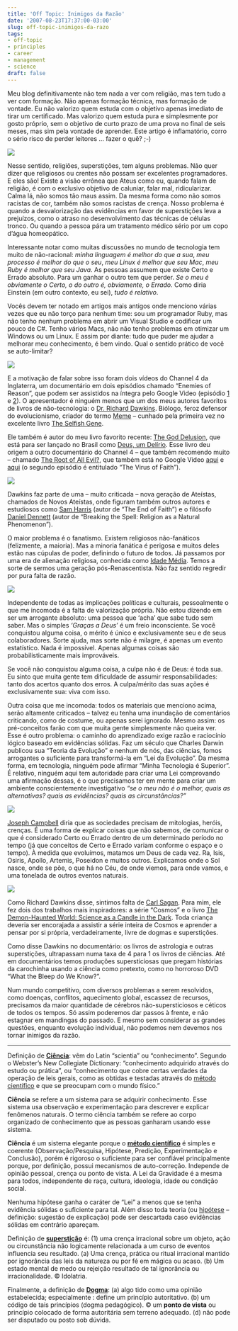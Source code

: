```yaml
---
title: 'Off Topic: Inimigos da Razão'
date: '2007-08-23T17:37:00-03:00'
slug: off-topic-inimigos-da-razo
tags:
- off-topic
- principles
- career
- management
- science
draft: false
---
```


Meu blog definitivamente não tem nada a ver com religião, mas tem tudo a ver com formação. Não apenas formação técnica, mas formação de vontade. Eu não valorizo quem estuda com o objetivo apenas imediato de tirar um certificado. Mas valorizo quem estuda pura e simplesmente por gosto próprio, sem o objetivo de curto prazo de uma prova no final de seis meses, mas sim pela vontade de aprender. Este artigo é inflamatório, corro o sério risco de perder leitores … fazer o quê? ;-)

![](http://s3.amazonaws.com/akitaonrails/assets/2007/8/23/imagine_root_of_all_evil.jpg)


Nesse sentido, religiões, superstições, tem alguns problemas. Não quer dizer que religiosos ou crentes não possam ser excelentes programadores. E eles são! Existe a visão errônea que Ateus como eu, quando falam de religião, é com o exclusivo objetivo de caluniar, falar mal, ridicularizar. Calma lá, não somos tão maus assim. Da mesma forma como não somos racistas de cor, também não somos racistas de crença. Nosso problema é quando a desvalorização das evidências em favor de superstições leva a prejuízos, como o atraso no desenvolvimento das técnicas de células tronco. Ou quando a pessoa pára um tratamento médico sério por um copo d’água homeopático.

Interessante notar como muitas discussões no mundo de tecnologia tem muito de não-racional: _minha linguagem é melhor do que a sua_, _meu processo é melhor do que o seu_, _meu Linux é melhor que seu Mac_, _meu Ruby é melhor que seu Java_. As pessoas assumem que existe Certo e Errado absoluto. Para um ganhar o outro tem que perder. _Se o meu é obviamente o Certo, o do outro é, obviamente, o Errado._ Como diria Einstein (em outro contexto, eu sei), _tudo é relativo_.

Vocês devem ter notado em artigos mais antigos onde menciono várias vezes que eu não torço para nenhum time: sou um programador Ruby, mas não tenho nenhum problema em abrir um Visual Studio e codificar um pouco de C#. Tenho vários Macs, não não tenho problemas em otimizar um Windows ou um Linux. E assim por diante: tudo que puder me ajudar a melhorar meu conhecimento, é bem vindo. Qual o sentido prático de você se auto-limitar?

![](http://s3.amazonaws.com/akitaonrails/assets/2007/8/23/Picture_1.png)

E a motivação de falar sobre isso foram dois vídeos do Channel 4 da Inglaterra, um documentário em dois episódios chamado “Enemies of Reason”, que podem ser assistidos na íntegra pelo Google Video (episódio [1](http://video.google.com/videoplay?docid=8669488783707640763) e [2](http://video.google.com/videoplay?docid=-4720837385783230047)). O apresentador é ninguém menos que um dos meus autores favoritos de livros de não-tecnologia: o [Dr. Richard Dawkins](http://en.wikipedia.org/wiki/Richard_Dawkins). Biólogo, feroz defensor do evolucionismo, criador do termo [Meme](http://en.wikipedia.org/wiki/Meme) – cunhado pela primeira vez no excelente livro [The Selfish Gene](http://www.rubinghscience.org/memetics/dawkinsmemes.html).

Ele também é autor do meu livro favorito recente: [The God Delusion](http://en.wikipedia.org/wiki/The_God_Delusion), que está para ser lançado no Brasil como [Deus, um Delírio](http://www.submarino.com.br/books_productdetails.asp?Query=ProductPage&ProdTypeId=1&ProdId=1972799&ST=SR). Esse livro deu origem a outro documentário do Channel 4 – que também recomendo muito – chamado [The Root of All Evil?](http://en.wikipedia.org/wiki/The_Root_of_All_Evil%3F), que também está no Google Video [aqui](http://video.google.com/videoplay?docid=9002284641446868316) e [aqui](http://video.google.com/videoplay?docid=-7619161192220036050) (o segundo episódio é entitulado “The Virus of Faith”).

 ![](http://s3.amazonaws.com/akitaonrails/assets/2007/8/23/9018277.jpg)

Dawkins faz parte de uma – muito criticada – nova geração de Ateístas, chamados de Novos Ateístas, onde figuram também outros autores e estudiosos como [Sam Harris](http://en.wikipedia.org/wiki/Sam_Harris_(author)) (autor de “The End of Faith”) e o filósofo [Daniel Dennett](http://en.wikipedia.org/wiki/Daniel_Dennett) (autor de “Breaking the Spell: Religion as a Natural Phenomenon”).

O maior problema é o fanatismo. Existem religiosos não-fanáticos (felizmente, a maioria). Mas a minoria fanática é perigosa e muitos deles estão nas cúpulas de poder, definindo o futuro de todos. Já passamos por uma era de alienação religiosa, conhecida como [Idade Média](http://en.wikipedia.org/wiki/Middle_Ages). Temos a sorte de sermos uma geração pós-Renascentista. Não faz sentido regredir por pura falta de razão.

![](http://s3.amazonaws.com/akitaonrails/assets/2007/8/23/dawkins460.jpg)

Independente de todas as implicações políticas e culturais, pessoalmente o que me incomoda é a falta de valorização própria. Não estou dizendo em ser um arrogante absoluto: uma pessoa que ‘acha’ que sabe tudo sem saber. Mas o simples _‘Graças a Deus’_ é um freio inconsciente. Se você conquistou alguma coisa, o mérito é único e exclusivamente seu e de seus colaboradores. Sorte ajuda, mas sorte não é milagre, é apenas um evento estatístico. Nada é impossível. Apenas algumas coisas são probabilisticamente mais improváveis.

Se você não conquistou alguma coisa, a culpa não é de Deus: é toda sua. Eu sinto que muita gente tem dificuldade de assumir responsabilidades: tanto dos acertos quanto dos erros. A culpa/mérito das suas ações é exclusivamente sua: viva com isso.

Outra coisa que me incomoda: todos os materiais que menciono acima, serão altamente criticados – talvez eu tenha uma inundação de comentários criticando, como de costume, ou apenas serei ignorado. Mesmo assim: os pré-conceitos farão com que muita gente simplesmente não queira ver. Esse é outro problema: o caminho do aprendizado exige razão e raciocínio lógico baseado em evidências sólidas. Faz um século que Charles Darwin publicou sua “Teoria da Evolução” e nenhum de nós, das ciências, fomos arrogantes o suficiente para transformá-la em “Lei da Evolução”. Da mesma forma, em tecnologia, ninguém pode afirmar “Minha Tecnologia é Superior”. É relativo, ninguém aqui tem autoridade para criar uma Lei comprovando uma afirmação dessas, é o que precisamos ter em mente para criar um ambiente conscientemente investigativo _“se o meu não é o melhor, quais as alternativas? quais as evidências? quais as circunstâncias?”_

[![](http://s3.amazonaws.com/akitaonrails/assets/2007/8/23/dandennett-1.jpg)](http://www.ed.ac.uk/explore/av/natureofknowledge/)

[Joseph Campbell](http://en.wikipedia.org/wiki/Joseph_Campbell) diria que as sociedades precisam de mitologias, heróis, crenças. É uma forma de explicar coisas que não sabemos, de comunicar o que é considerado Certo ou Errado dentro de um determinado período no tempo (já que conceitos de Certo e Errado variam conforme o espaço e o tempo). À medida que evoluímos, matamos um Deus de cada vez. Ra, Isis, Osiris, Apollo, Artemis, Poseidon e muitos outros. Explicamos onde o Sol nasce, onde se põe, o que há no Céu, de onde viemos, para onde vamos, e uma tonelada de outros eventos naturais.

![](http://s3.amazonaws.com/akitaonrails/assets/2007/8/23/csagan.jpg)

Como Richard Dawkins disse, sintimos falta de [Carl Sagan](http://en.wikipedia.org/wiki/Carl_Sagan). Para mim, ele fez dois dos trabalhos mais inspiradores: a série “Cosmos” e o livro [The Demon-Haunted World: Science as a Candle in the Dark](http://en.wikipedia.org/wiki/The_Demon-Haunted_World). Toda criança deveria ser encorajada a assistir a série inteira de Cosmos e aprender a pensar por si própria, verdadeiramente, livre de dogmas e superstições.

Como disse Dawkins no documentário: os livros de astrologia e outras superstições, ultrapassam numa taxa de 4 para 1 os livros de ciências. Até em documentários temos produções supersticiosas que pregam histórias da carochinha usando a ciência como pretexto, como no horroroso DVD “What the Bleep do We Know?”.

Num mundo competitivo, com diversos problemas a serem resolvidos, como doenças, conflitos, aquecimento global, escassez de recursos, precisamos da maior quantidade de cérebros não-supersticiosos e céticos de todos os tempos. Só assim poderemos dar passos à frente, e não estagnar em mandingas do passado. E mesmo sem considerar as grandes questões, enquanto evolução individual, não podemos nem devemos nos tornar inimigos da razão.

* * *

Definição de **[Ciência](http://en.wikipedia.org/wiki/Science)**: vêm do Latin “scientia” ou “conhecimento”. Segundo o Webster’s New Collegiate Dictionary: “conhecimento adquirido através do estudo ou prática”, ou “conhecimento que cobre certas verdades da operação de leis gerais, como as obtidas e testadas através do [método científico](http://www.sciencemadesimple.com/scientific_method.html) e que se preocupam com o mundo físico.”

**Ciência** se refere a um sistema para se adquirir conhecimento. Esse sistema usa observação e experimentação para descrever e explicar fenômenos naturais. O termo ciência também se refere ao corpo organizado de conhecimento que as pessoas ganharam usando esse sistema.

**Ciência** é um sistema elegante porque o **[método científico](http://en.wikipedia.org/wiki/Scientific_method)** é simples e coerente (Observação/Pesquisa, Hipótese, Predição, Experimentação e Conclusão), porém é rigoroso o suficiente para ser confiável principalmente porque, por definição, possui mecanismos de auto-correção. Independe de opinião pessoal, crença ou ponto de vista. A Lei da Gravidade é a mesma para todos, independente de raça, cultura, ideologia, idade ou condição social.

Nenhuma hipótese ganha o caráter de “Lei” a menos que se tenha evidência sólidas o suficiente para tal. Além disso toda teoria (ou [hipótese](http://en.wikipedia.org/wiki/Hypothesis) – definição: sugestão de explicação) pode ser descartada caso evidências sólidas em contrário apareçam.

Definição de **[superstição](http://en.wikipedia.org/wiki/Superstition)** é: (1) uma crença irracional sobre um objeto, ação ou circunstância não logicamente relacionada a um curso de eventos influencia seu resultado. (a) Uma crença, prática ou ritual irracional mantido por ignorância das leis da natureza ou por fé em mágica ou acaso. (b) Um estado mental de medo ou rejeição resultado de tal ignorância ou irracionalidade. © Idolatria.

Finalmente, a definição de **[Dogma](http://en.wikipedia.org/wiki/Dogma)**: (a) algo tido como uma opinião estabelecida; especialmente : define um princípio autoritativo. (b) um código de tais princípios (dogma pedagógico). © um **ponto de vista** ou princípio colocado de forma autoritária sem terreno adequado. (d) não pode ser disputado ou posto sob dúvida.

